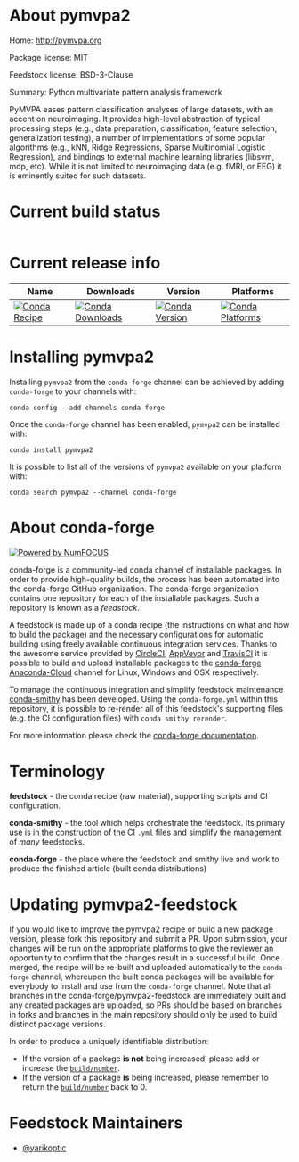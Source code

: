 About pymvpa2
=============

Home: http://pymvpa.org

Package license: MIT

Feedstock license: BSD-3-Clause

Summary: Python multivariate pattern analysis framework

PyMVPA eases pattern classification analyses of large datasets, with an
accent on neuroimaging. It provides high-level abstraction of typical
processing steps (e.g., data preparation, classification, feature selection,
generalization testing), a number of implementations of some popular
algorithms (e.g., kNN, Ridge Regressions, Sparse Multinomial Logistic
Regression), and bindings to external machine learning libraries (libsvm,
mdp, etc).
While it is not limited to neuroimaging data (e.g. fMRI, or EEG) it
is eminently suited for such datasets.


Current build status
====================


<table>
</table>

Current release info
====================

| Name | Downloads | Version | Platforms |
| --- | --- | --- | --- |
| [![Conda Recipe](https://img.shields.io/badge/recipe-pymvpa2-green.svg)](https://anaconda.org/conda-forge/pymvpa2) | [![Conda Downloads](https://img.shields.io/conda/dn/conda-forge/pymvpa2.svg)](https://anaconda.org/conda-forge/pymvpa2) | [![Conda Version](https://img.shields.io/conda/vn/conda-forge/pymvpa2.svg)](https://anaconda.org/conda-forge/pymvpa2) | [![Conda Platforms](https://img.shields.io/conda/pn/conda-forge/pymvpa2.svg)](https://anaconda.org/conda-forge/pymvpa2) |

Installing pymvpa2
==================

Installing `pymvpa2` from the `conda-forge` channel can be achieved by adding `conda-forge` to your channels with:

```
conda config --add channels conda-forge
```

Once the `conda-forge` channel has been enabled, `pymvpa2` can be installed with:

```
conda install pymvpa2
```

It is possible to list all of the versions of `pymvpa2` available on your platform with:

```
conda search pymvpa2 --channel conda-forge
```


About conda-forge
=================

[![Powered by NumFOCUS](https://img.shields.io/badge/powered%20by-NumFOCUS-orange.svg?style=flat&colorA=E1523D&colorB=007D8A)](http://numfocus.org)

conda-forge is a community-led conda channel of installable packages.
In order to provide high-quality builds, the process has been automated into the
conda-forge GitHub organization. The conda-forge organization contains one repository
for each of the installable packages. Such a repository is known as a *feedstock*.

A feedstock is made up of a conda recipe (the instructions on what and how to build
the package) and the necessary configurations for automatic building using freely
available continuous integration services. Thanks to the awesome service provided by
[CircleCI](https://circleci.com/), [AppVeyor](https://www.appveyor.com/)
and [TravisCI](https://travis-ci.com/) it is possible to build and upload installable
packages to the [conda-forge](https://anaconda.org/conda-forge)
[Anaconda-Cloud](https://anaconda.org/) channel for Linux, Windows and OSX respectively.

To manage the continuous integration and simplify feedstock maintenance
[conda-smithy](https://github.com/conda-forge/conda-smithy) has been developed.
Using the ``conda-forge.yml`` within this repository, it is possible to re-render all of
this feedstock's supporting files (e.g. the CI configuration files) with ``conda smithy rerender``.

For more information please check the [conda-forge documentation](https://conda-forge.org/docs/).

Terminology
===========

**feedstock** - the conda recipe (raw material), supporting scripts and CI configuration.

**conda-smithy** - the tool which helps orchestrate the feedstock.
                   Its primary use is in the construction of the CI ``.yml`` files
                   and simplify the management of *many* feedstocks.

**conda-forge** - the place where the feedstock and smithy live and work to
                  produce the finished article (built conda distributions)


Updating pymvpa2-feedstock
==========================

If you would like to improve the pymvpa2 recipe or build a new
package version, please fork this repository and submit a PR. Upon submission,
your changes will be run on the appropriate platforms to give the reviewer an
opportunity to confirm that the changes result in a successful build. Once
merged, the recipe will be re-built and uploaded automatically to the
`conda-forge` channel, whereupon the built conda packages will be available for
everybody to install and use from the `conda-forge` channel.
Note that all branches in the conda-forge/pymvpa2-feedstock are
immediately built and any created packages are uploaded, so PRs should be based
on branches in forks and branches in the main repository should only be used to
build distinct package versions.

In order to produce a uniquely identifiable distribution:
 * If the version of a package **is not** being increased, please add or increase
   the [``build/number``](https://conda.io/docs/user-guide/tasks/build-packages/define-metadata.html#build-number-and-string).
 * If the version of a package **is** being increased, please remember to return
   the [``build/number``](https://conda.io/docs/user-guide/tasks/build-packages/define-metadata.html#build-number-and-string)
   back to 0.

Feedstock Maintainers
=====================

* [@yarikoptic](https://github.com/yarikoptic/)

